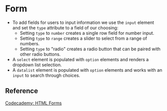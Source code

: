 # Form

- To add fields for users to input information we use the `input` element and set the `type` attribute to a field of our choosing:
  - Setting `type` to `number` creates a single row field for number input.
  - Setting `type` to `range` creates a slider to select from a range of numbers.
  - Setting `type` to "radio" creates a radio button that can be paired with other radio buttons.
- A `select` element is populated with `option` elements and renders a dropdown list selection.
- A `datalist` element is populated with `option` elements and works with an `input` to search through choices.

## Reference

[Codecademy: HTML Forms](www.codecademy.com)
